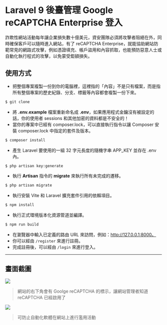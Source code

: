 # Laravel 9 後臺管理 Google reCAPTCHA Enterprise 登入

詐欺性網站活動每年讓企業損失數十億美元，資安團隊必須將攻擊者阻絕在外，同時確保客戶可以隨時進入網站，有了 reCAPTCHA Enterprise，就能協助網站防範常見的網路式攻擊，例如憑證填充、帳戶盜用和內容抓取，也能預防惡意人士或自動化執行程式的攻擊，以免蒙受鉅額損失。

## 使用方式
- 把整個專案複製一份到你的電腦裡，這裡指的「內容」不是只有檔案，而是指所有整個專案的歷史紀錄、分支、標籤等內容都會複製一份下來。
```sh
$ git clone
```
- 將 __.env.example__ 檔案重新命名成 __.env__，如果應用程式金鑰沒有被設定的話，你的使用者 sessions 和其他加密的資料都是不安全的！
- 當你的專案中已經有 composer.lock，可以直接執行指令以讓 Composer 安裝 composer.lock 中指定的套件及版本。
```sh
$ composer install
```
- 產生 Laravel 要使用的一組 32 字元長度的隨機字串 APP_KEY 並存在 .env 內。
```sh
$ php artisan key:generate
```
- 執行 __Artisan__ 指令的 __migrate__ 來執行所有未完成的遷移。
```sh
$ php artisan migrate
```
- 執行安裝 Vite 和 Laravel 擴充套件引用的依賴項目。
```sh
$ npm install
```
- 執行正式環境版本化資源管道並編譯。
```sh
$ npm run build
```
- 在瀏覽器中輸入已定義的路由 URL 來訪問，例如：http://127.0.0.1:8000。
- 你可以經由 `/register` 來進行註冊。
- 完成註冊後，可以經由 `/login` 來進行登入。

----

## 畫面截圖
![](https://i.imgur.com/C4DqeUo.png)
> 網站的右下角會有 Goolge reCAPTCHA 的標示，讓網站管理者知道 reCAPTCHA 已經啟用了

![](https://i.imgur.com/BSpyDJK.png)
> 可防止自動化軟體在網站上進行濫用活動